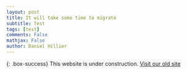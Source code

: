 ```yaml
---
layout: post
title: It will take some time to migrate
subtitle: Test
tags: [test]
comments: False
mathjax: False
author: Daniel Hillier
---
```


{: .box-success}
This website is under construction. [Visit our old site](https://site-1963248-2927-973.mystrikingly.com)
